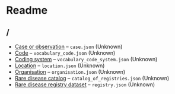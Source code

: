 # Readme

## /

- [Case or observation](./case.md) – `case.json` (Unknown)
- [Code](./vocabulary_code.md) – `vocabulary_code.json` (Unknown)
- [Coding system](./vocabulary_code_system.md) – `vocabulary_code_system.json` (Unknown)
- [Location](./location.md) – `location.json` (Unknown)
- [Organisation](./organisation.md) – `organisation.json` (Unknown)
- [Rare disease catalog](./catalog_of_registries.md) – `catalog_of_registries.json` (Unknown)
- [Rare disease registry dataset](./registry.md) – `registry.json` (Unknown)
